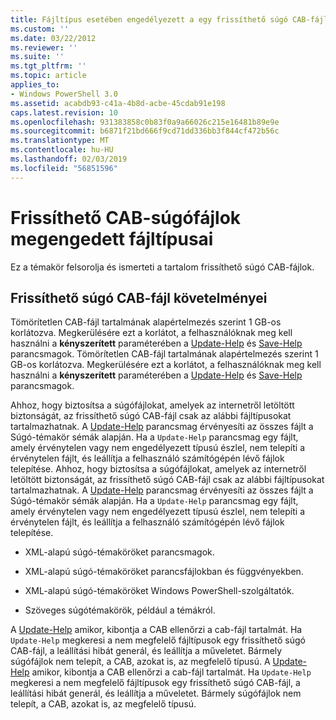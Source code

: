 ```yaml
---
title: Fájltípus esetében engedélyezett a egy frissíthető súgó CAB-fájl |} A Microsoft Docs
ms.custom: ''
ms.date: 03/22/2012
ms.reviewer: ''
ms.suite: ''
ms.tgt_pltfrm: ''
ms.topic: article
applies_to:
- Windows PowerShell 3.0
ms.assetid: acabdb93-c41a-4b8d-acbe-45cdab91e198
caps.latest.revision: 10
ms.openlocfilehash: 931383858c0b83f0a9a66026c215e16481b89e9e
ms.sourcegitcommit: b6871f21bd666f9cd71dd336bb3f844cf472b56c
ms.translationtype: MT
ms.contentlocale: hu-HU
ms.lasthandoff: 02/03/2019
ms.locfileid: "56851596"
---
```

# <a name="file-types-permitted-in-an-updatable-help-cab-file"></a>Frissíthető CAB-súgófájlok megengedett fájltípusai

Ez a témakör felsorolja és ismerteti a tartalom frissíthető súgó CAB-fájlok.

## <a name="updatable-help-cab-file-requirements"></a>Frissíthető súgó CAB-fájl követelményei

Tömörítetlen CAB-fájl tartalmának alapértelmezés szerint 1 GB-os korlátozva. Megkerülésére ezt a korlátot, a felhasználóknak meg kell használni a **kényszerített** paraméterében a [Update-Help](/powershell/module/Microsoft.PowerShell.Core/Update-Help) és [Save-Help](/powershell/module/Microsoft.PowerShell.Core/Save-Help) parancsmagok.
Tömörítetlen CAB-fájl tartalmának alapértelmezés szerint 1 GB-os korlátozva. Megkerülésére ezt a korlátot, a felhasználóknak meg kell használni a **kényszerített** paraméterében a [Update-Help](/powershell/module/Microsoft.PowerShell.Core/Update-Help) és [Save-Help](/powershell/module/Microsoft.PowerShell.Core/Save-Help) parancsmagok.

Ahhoz, hogy biztosítsa a súgófájlokat, amelyek az internetről letöltött biztonságát, az frissíthető súgó CAB-fájl csak az alábbi fájltípusokat tartalmazhatnak. A [Update-Help](/powershell/module/Microsoft.PowerShell.Core/Update-Help) parancsmag érvényesíti az összes fájlt a Súgó-témakör sémák alapján. Ha a `Update-Help` parancsmag egy fájlt, amely érvénytelen vagy nem engedélyezett típusú észlel, nem telepíti a érvénytelen fájlt, és leállítja a felhasználó számítógépén lévő fájlok telepítése.
Ahhoz, hogy biztosítsa a súgófájlokat, amelyek az internetről letöltött biztonságát, az frissíthető súgó CAB-fájl csak az alábbi fájltípusokat tartalmazhatnak. A [Update-Help](/powershell/module/Microsoft.PowerShell.Core/Update-Help) parancsmag érvényesíti az összes fájlt a Súgó-témakör sémák alapján. Ha a `Update-Help` parancsmag egy fájlt, amely érvénytelen vagy nem engedélyezett típusú észlel, nem telepíti a érvénytelen fájlt, és leállítja a felhasználó számítógépén lévő fájlok telepítése.

- XML-alapú súgó-témaköröket parancsmagok.

- XML-alapú súgó-témaköröket parancsfájlokban és függvényekben.

- XML-alapú súgó-témaköröket Windows PowerShell-szolgáltatók.

- Szöveges súgótémakörök, például a témákról.

A [Update-Help](/powershell/module/Microsoft.PowerShell.Core/Update-Help) amikor, kibontja a CAB ellenőrzi a cab-fájl tartalmát. Ha `Update-Help` megkeresi a nem megfelelő fájltípusok egy frissíthető súgó CAB-fájl, a leállítási hibát generál, és leállítja a műveletet. Bármely súgófájlok nem telepít, a CAB, azokat is, az megfelelő típusú.
A [Update-Help](/powershell/module/Microsoft.PowerShell.Core/Update-Help) amikor, kibontja a CAB ellenőrzi a cab-fájl tartalmát. Ha `Update-Help` megkeresi a nem megfelelő fájltípusok egy frissíthető súgó CAB-fájl, a leállítási hibát generál, és leállítja a műveletet. Bármely súgófájlok nem telepít, a CAB, azokat is, az megfelelő típusú.